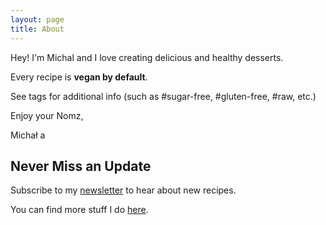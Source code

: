 ```yaml
---
layout: page
title: About
---
```


Hey! I'm Michal and I love creating delicious and healthy desserts.

Every recipe is **vegan by default**.

See tags for additional info (such as #sugar-free, #gluten-free, #raw, etc.)

Enjoy your Nomz,

Michał
a
## Never Miss an Update

Subscribe to my [newsletter](https://mindjuggling.substack.com/?utm_source=nomz&utm_medium=website&utm_campaign=about) to hear about new recipes. 

You can find more stuff I do [here](https://michalkorzonek.com/?utm_source=nomz&utm_medium=website&utm_campaign=about).
